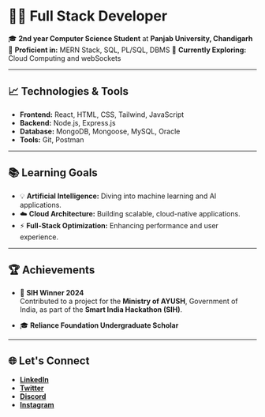 # 👩‍💻 **Full Stack Developer**

🎓 **2nd year Computer Science Student** at **Panjab University, Chandigarh**
🔧 **Proficient in:** MERN Stack, SQL, PL/SQL, DBMS 
🌱 **Currently Exploring:** Cloud Computing and webSockets

---

## 📈 **Technologies & Tools**

- **Frontend:** React, HTML, CSS, Tailwind, JavaScript  
- **Backend:** Node.js, Express.js  
- **Database:** MongoDB, Mongoose, MySQL, Oracle  
- **Tools:** Git, Postman  

---

## 📚 **Learning Goals**

- 💡 **Artificial Intelligence:** Diving into machine learning and AI applications.  
- ☁️ **Cloud Architecture:** Building scalable, cloud-native applications.  
- ⚡ **Full-Stack Optimization:** Enhancing performance and user experience.  

---

## 🏆 **Achievements**

- 🏅 **SIH Winner 2024**  
   Contributed to a project for the **Ministry of AYUSH**, Government of India, as part of the **Smart India Hackathon (SIH)**.  

- 🎓 **Reliance Foundation Undergraduate Scholar**  

---

## 🌐 **Let's Connect**

- [**LinkedIn**](https://www.linkedin.com/in/sania-singla)  
- [**Twitter**](https://x.com/sania_singla)  
- [**Discord**](https://discord.com/channels/@sania_singla)  
- [**Instagram**](https://www.instagram.com/sania__singla)  
